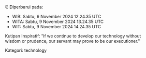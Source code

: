 ⏰ Diperbarui pada:
- WIB: Sabtu, 9 November 2024 12.24.35 UTC
- WITA: Sabtu, 9 November 2024 13.24.35 UTC
- WIT: Sabtu, 9 November 2024 14.24.35 UTC

Kutipan Inspiratif:
"If we continue to develop our technology without wisdom or prudence, our servant may prove to be our executioner."


Kategori: technology


